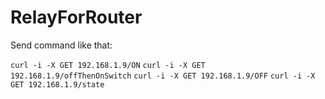 # RelayForRouter

Send command like that: 

`curl -i -X GET 192.168.1.9/ON`
`curl -i -X GET 192.168.1.9/offThenOnSwitch`
`curl -i -X GET 192.168.1.9/OFF`
`curl -i -X GET 192.168.1.9/state`

